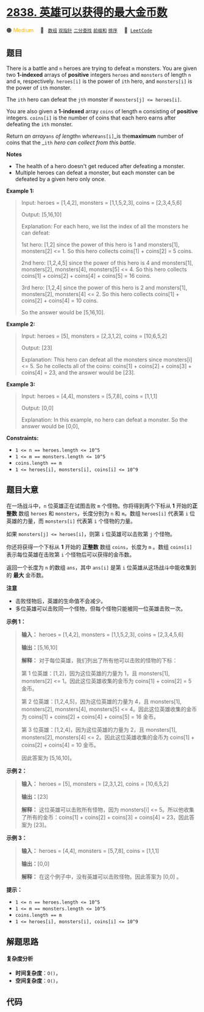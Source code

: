# [2838. 英雄可以获得的最大金币数](https://leetcode.com/problems/maximum-coins-heroes-can-collect)

🟠 <font color=#ffb800>Medium</font>&emsp; 🔖&ensp; [`数组`](/tag/array.md) [`双指针`](/tag/two-pointers.md) [`二分查找`](/tag/binary-search.md) [`前缀和`](/tag/prefix-sum.md) [`排序`](/tag/sorting.md)&emsp; 🔗&ensp;[`LeetCode`](https://leetcode.com/problems/maximum-coins-heroes-can-collect)

## 题目

There is a battle and `n` heroes are trying to defeat `m` monsters. You are
given two **1-indexed** arrays of **positive** integers `heroes` and
`monsters` of length `n` and `m`, respectively. `heroes[i]` is the power of
`ith` hero, and `monsters[i]` is the power of `ith` monster.

The `ith` hero can defeat the `jth` monster if `monsters[j] <= heroes[i]`.

You are also given a **1-indexed** array `coins` of length `m` consisting of
**positive** integers. `coins[i]` is the number of coins that each hero earns
after defeating the `ith` monster.

Return _an array_`ans` _of length_`n` _where_`ans[i]`_is the**maximum** number
of coins that the _`ith` _hero can collect from this battle_.

**Notes**

  * The health of a hero doesn't get reduced after defeating a monster.
  * Multiple heroes can defeat a monster, but each monster can be defeated by a given hero only once.



**Example 1:**

> Input: heroes = [1,4,2], monsters = [1,1,5,2,3], coins = [2,3,4,5,6]
> 
> Output: [5,16,10]
> 
> Explanation: For each hero, we list the index of all the monsters he can defeat:
> 
> 1st hero: [1,2] since the power of this hero is 1 and monsters[1], monsters[2] <= 1. So this hero collects coins[1] + coins[2] = 5 coins.
> 
> 2nd hero: [1,2,4,5] since the power of this hero is 4 and monsters[1], monsters[2], monsters[4], monsters[5] <= 4. So this hero collects coins[1] + coins[2] + coins[4] + coins[5] = 16 coins.
> 
> 3rd hero: [1,2,4] since the power of this hero is 2 and monsters[1], monsters[2], monsters[4] <= 2. So this hero collects coins[1] + coins[2] + coins[4] = 10 coins.
> 
> So the answer would be [5,16,10].

**Example 2:**

> Input: heroes = [5], monsters = [2,3,1,2], coins = [10,6,5,2]
> 
> Output: [23]
> 
> Explanation: This hero can defeat all the monsters since monsters[i] <= 5. So he collects all of the coins: coins[1] + coins[2] + coins[3] + coins[4] = 23, and the answer would be [23].

**Example 3:**

> Input: heroes = [4,4], monsters = [5,7,8], coins = [1,1,1]
> 
> Output: [0,0]
> 
> Explanation: In this example, no hero can defeat a monster. So the answer would be [0,0],

**Constraints:**

  * `1 <= n == heroes.length <= 10^5`
  * `1 <= m == monsters.length <= 10^5`
  * `coins.length == m`
  * `1 <= heroes[i], monsters[i], coins[i] <= 10^9`


## 题目大意

在一场战斗中，`n` 位英雄正在试图击败 `m` 个怪物。你将得到两个下标从 **1** 开始的**正整数** 数组 `heroes` 和
`monsters`，长度分别为 `n` 和 `m`。数组 `heroes[i]` 代表第 `i` 位英雄的力量，而 `monsters[i]` 代表第
`i` 个怪物的力量。

如果 `monsters[j] <= heroes[i]`，则第 `i` 位英雄可以击败第 `j` 个怪物。

你还将获得一个下标从 **1** 开始的 **正整数** 数组 `coins`，长度为 `m` 。数组 `coins[i]` 表示每位英雄在击败第 `i`
个怪物后可以获得的金币数。

返回一个长度为 `n` 的数组 `ans`，其中 `ans[i]` 是第 `i` 位英雄从这场战斗中能收集到的 **最大** 金币数。

**注意**

  * 击败怪物后，英雄的生命值不会减少。
  * 多位英雄可以击败同一个怪物，但每个怪物只能被同一位英雄击败一次。



**示例 1：**

> 
> 
> 
> 
> 
> **输入：** heroes = [1,4,2], monsters = [1,1,5,2,3], coins = [2,3,4,5,6]
> 
> **输出：**[5,16,10]
> 
> **解释：** 对于每位英雄，我们列出了所有他可以击败的怪物的下标：
> 
> 第 1 位英雄：[1,2]，因为这位英雄的力量为 1，且 monsters[1], monsters[2] <= 1。因此这位英雄收集的金币为 coins[1] + coins[2] = 5 金币。
> 
> 第 2 位英雄：[1,2,4,5]，因为这位英雄的力量为 4，且 monsters[1], monsters[2], monsters[4], monsters[5] <= 4。因此这位英雄收集的金币为 coins[1] + coins[2] + coins[4] + coins[5] = 16 金币。
> 
> 第 3 位英雄：[1,2,4]，因为这位英雄的力量为 2，且 monsters[1], monsters[2], monsters[4] <= 2。因此这位英雄收集的金币为 coins[1] + coins[2] + coins[4] = 10 金币。
> 
> 因此答案为 [5,16,10]。
> 
> 

**示例 2：**

> 
> 
> 
> 
> 
> **输入：** heroes = [5], monsters = [2,3,1,2], coins = [10,6,5,2]
> 
> **输出：**[23]
> 
> **解释：** 这位英雄可以击败所有怪物，因为 monsters[i] <= 5。所以他收集了所有的金币：coins[1] + coins[2] + coins[3] + coins[4] = 23，因此答案为 [23]。
> 
> 

**示例 3：**

> 
> 
> 
> 
> 
> **输入：** heroes = [4,4], monsters = [5,7,8], coins = [1,1,1]
> 
> **输出：**[0,0]
> 
> **解释：** 在这个例子中，没有英雄可以击败怪物。因此答案为 [0,0] 。
> 
> 



**提示：**

  * `1 <= n == heroes.length <= 10^5`
  * `1 <= m == monsters.length <= 10^5`
  * `coins.length == m`
  * `1 <= heroes[i], monsters[i], coins[i] <= 10^9`


## 解题思路

#### 复杂度分析

- **时间复杂度**：`O()`，
- **空间复杂度**：`O()`，

## 代码

```javascript

```